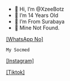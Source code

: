 - 👋 Hi, I’m @XzeeBotz
- 👀 I’m 14 Years Old
- 🌱 I’m From Surabaya
- 💞️ Mine Not Found.



[ [WhatsApp No] ](wa.me/+6282232806698)

```My Socmed```

[ [Instagram] ](https://instagram.com/@achel.haid_)

[ [Tiktok] ](https://tiktok.com/@achel.haid)



